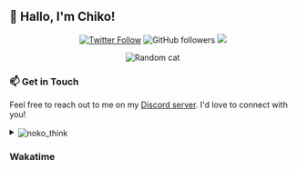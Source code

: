 ## 👋 Hallo, I'm Chiko!

<div align="center">

[![Twitter Follow](https://img.shields.io/twitter/follow/chikoxq?label=Follow)](https://twitter.com/intent/follow?screen_name=chikoxq)
![GitHub followers](https://img.shields.io/github/followers/chikof?label=Follow&style=social)
![](https://komarev.com/ghpvc/?username=chikof&color=blue)

</div>

<a href="https://cataas.com">
<img src="https://cataas.com/cat?type=square" align="right" width="300"alt="Random cat">
</a>

<div><picture><img src="https://raw.githubusercontent.com/carbon-language/carbon-lang/refs/heads/trunk/docs/images/bumper.png" alt=""></picture></div>

### 📫 Get in Touch
Feel free to reach out to me on my [Discord server](https://discord.gg/sejc7TnX6N). I'd love to connect with you!

<details>
<summary>
<img src="https://cdn3.emoji.gg/emojis/64203-noko-think.png" width="35px" height="35px" alt="noko_think" align="center">

### Wakatime
</summary>

<!--START_SECTION:waka-->
![Code Time](http://img.shields.io/badge/Code%20Time-2%2C432%20hrs%2019%20mins-blue)

![Profile Views](http://img.shields.io/badge/Profile%20Views-0-blue)

![Lines of code](https://img.shields.io/badge/From%20Hello%20World%20I%27ve%20Written-9.8%20million%20lines%20of%20code-blue)

**🐱 My GitHub Data** 

> 📦 106.3 kB Used in GitHub's Storage 
 > 
> 🏆 440 Contributions in the Year 2025
 > 
> 💼 Opted to Hire
 > 
> 📜 42 Public Repositories 
 > 
> 🔑 33 Private Repositories 
 > 
**I'm a Night 🦉** 

```text
🌞 Morning                921 commits         █░░░░░░░░░░░░░░░░░░░░░░░░   04.79 % 
🌆 Daytime                5973 commits        ████████░░░░░░░░░░░░░░░░░   31.07 % 
🌃 Evening                9247 commits        ████████████░░░░░░░░░░░░░   48.10 % 
🌙 Night                  3082 commits        ████░░░░░░░░░░░░░░░░░░░░░   16.03 % 
```
📅 **I'm Most Productive on Sunday** 

```text
Monday                   2247 commits        ███░░░░░░░░░░░░░░░░░░░░░░   11.69 % 
Tuesday                  1331 commits        ██░░░░░░░░░░░░░░░░░░░░░░░   06.92 % 
Wednesday                2596 commits        ███░░░░░░░░░░░░░░░░░░░░░░   13.50 % 
Thursday                 2875 commits        ████░░░░░░░░░░░░░░░░░░░░░   14.96 % 
Friday                   3551 commits        █████░░░░░░░░░░░░░░░░░░░░   18.47 % 
Saturday                 2410 commits        ███░░░░░░░░░░░░░░░░░░░░░░   12.54 % 
Sunday                   4213 commits        █████░░░░░░░░░░░░░░░░░░░░   21.92 % 
```


📊 **This Week I Spent My Time On** 

```text
🕑︎ Time Zone: Europe/London

💬 Programming Languages: 
Nix                      1 hr 24 mins        ████████████████░░░░░░░░░   63.84 % 
Rust                     24 mins             █████░░░░░░░░░░░░░░░░░░░░   18.80 % 
Bash                     7 mins              █░░░░░░░░░░░░░░░░░░░░░░░░   05.88 % 
Other                    4 mins              █░░░░░░░░░░░░░░░░░░░░░░░░   03.61 % 
Text                     4 mins              █░░░░░░░░░░░░░░░░░░░░░░░░   03.25 % 

🔥 Editors: 
Neovim                   2 hrs 12 mins       █████████████████████████   100.00 % 

💻 Operating System: 
Linux                    2 hrs 12 mins       █████████████████████████   100.00 % 
```

**I Mostly Code in TypeScript** 

```text
TypeScript               32 repos            ██████████░░░░░░░░░░░░░░░   41.03 % 
Rust                     29 repos            █████████░░░░░░░░░░░░░░░░   37.18 % 
Nix                      6 repos             ██░░░░░░░░░░░░░░░░░░░░░░░   07.69 % 
Lua                      3 repos             █░░░░░░░░░░░░░░░░░░░░░░░░   03.85 % 
Svelte                   1 repo              ░░░░░░░░░░░░░░░░░░░░░░░░░   01.28 % 
```




 Last Updated on 19/09/2025 01:04:53 UTC
<!--END_SECTION:waka-->

</details>

<!--
<p align="center">
     <a href="https://discord.gg/HhybNhchcC"><img src="https://invidget.switchblade.xyz/sejc7TnX6N" align="center" ><a>
</p> 
-->
